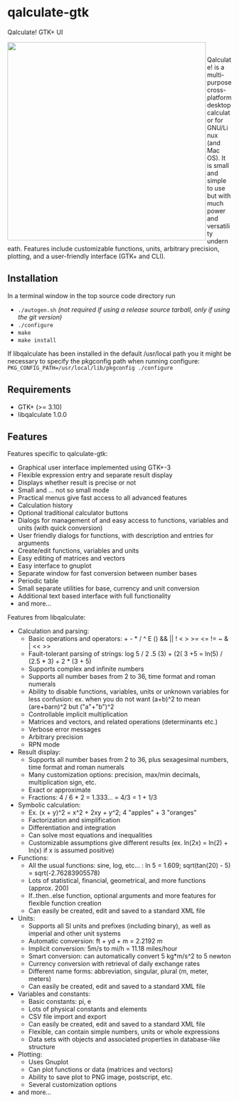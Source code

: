 # qalculate-gtk
Qalculate! GTK+ UI

<a href="https://github.com/Qalculate/qalculate-gtk/raw/master/data/qalculate-gtk-appdata-1.png"><img src="https://github.com/Qalculate/qalculate-gtk/raw/master/data/qalculate-gtk-appdata-1.png" align="left" width="446"></a><br>

Qalculate! is a multi-purpose cross-platform desktop calculator for GNU/Linux (and Mac OS). It is small and simple to use but with much power and versatility underneath. Features include customizable functions, units, arbitrary precision, plotting, and a user-friendly interface (GTK+ and CLI).

## Installation
In a terminal window in the top source code directory run
* `./autogen.sh` *(not required if using a release source tarball, only if using the git version)*
* `./configure`
* `make`
* `make install`

If libqalculate has been installed in the default /usr/local path you it might be necessary to specify the pkgconfig path when running configure:
`PKG_CONFIG_PATH=/usr/local/lib/pkgconfig ./configure`

## Requirements
* GTK+ (>= 3.10)
* libqalculate 1.0.0

## Features
Features specific to qalculate-gtk:

* Graphical user interface implemented using GTK+-3
* Flexible expression entry and separate result display
* Displays whether result is precise or not
* Small and ... not so small mode
* Practical menus give fast access to all advanced features
* Calculation history
* Optional traditional calculator buttons
* Dialogs for management of and easy access to functions, variables and units (with quick conversion)
* User friendly dialogs for functions, with description and entries for arguments
* Create/edit functions, variables and units
* Easy editing of matrices and vectors
* Easy interface to gnuplot
* Separate window for fast conversion between number bases
* Periodic table
* Small separate utilities for base, currency and unit conversion
* Additional text based interface with full functionality
* and more...

Features from libqalculate:

* Calculation and parsing:
   * Basic operations and operators: + - * / ^ E () && || ! < > >= <= != ~ & | << >>
   * Fault-tolerant parsing of strings: log 5 / 2 .5 (3) + (2( 3 +5 = ln(5) / (2.5 * 3) + 2 * (3 + 5)
   * Supports complex and infinite numbers
   * Supports all number bases from 2 to 36, time format and roman numerals
   * Ability to disable functions, variables, units or unknown variables for less confusion: ex. when you do not want (a+b)^2 to mean (are+barn)^2 but ("a"+"b")^2
   * Controllable implicit multiplication
   * Matrices and vectors, and related operations (determinants etc.)
   * Verbose error messages
   * Arbitrary precision
   * RPN mode
* Result display:
   * Supports all number bases from 2 to 36, plus sexagesimal numbers, time format and roman numerals
   * Many customization options: precision, max/min decimals, multiplication sign, etc.
   * Exact or approximate
   * Fractions: 4 / 6 * 2 = 1.333... = 4/3 = 1 + 1/3
* Symbolic calculation:
   * Ex. (x + y)^2 = x^2 + 2xy + y^2; 4 "apples" + 3 "oranges"
   * Factorization and simplification
   * Differentiation and integration
   * Can solve most equations and inequalities
   * Customizable assumptions give different results (ex. ln(2x) = ln(2) + ln(x) if x is assumed positive)
* Functions:
   * All the usual functions: sine, log, etc... : ln 5 = 1.609; sqrt(tan(20) - 5) = sqrt(-2.76283905578)
   * Lots of statistical, financial, geometrical, and more functions (approx. 200)
   * If..then..else function, optional arguments and more features for flexible function creation
   * Can easily be created, edit and saved to a standard XML file
* Units:
   * Supports all SI units and prefixes (including binary), as well as imperial and other unit systems
   * Automatic conversion: ft + yd + m = 2.2192 m
   * Implicit conversion: 5m/s to mi/h = 11.18 miles/hour
   * Smart conversion: can automatically convert 5 kg*m/s^2 to 5 newton
   * Currency conversion with retrieval of daily exchange rates
   * Different name forms: abbreviation, singular, plural (m, meter, meters)
   * Can easily be created, edit and saved to a standard XML file
* Variables and constants:
   * Basic constants: pi, e
   * Lots of physical constants and elements
   * CSV file import and export
   * Can easily be created, edit and saved to a standard XML file
   * Flexible, can contain simple numbers, units or whole expressions
   * Data sets with objects and associated properties in database-like structure
* Plotting:
   * Uses Gnuplot
   * Can plot functions or data (matrices and vectors)
   * Ability to save plot to PNG image, postscript, etc.
   * Several customization options
* and more...
